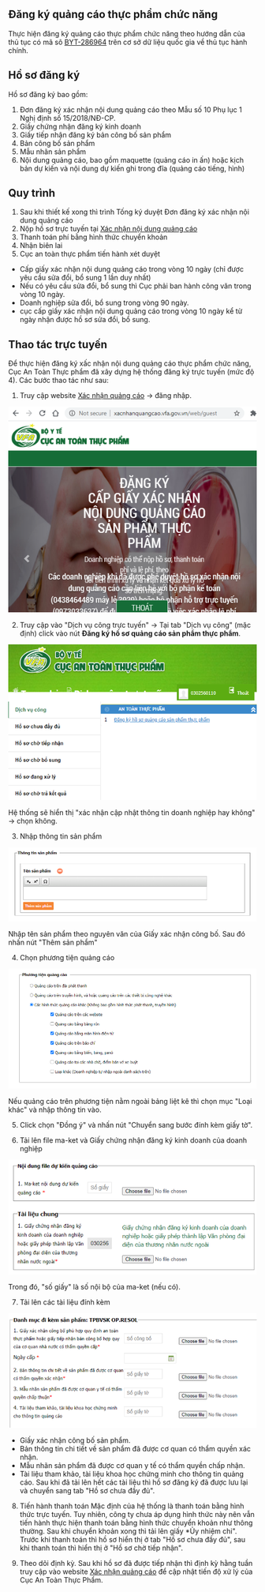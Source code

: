## Đăng ký quảng cáo thực phẩm chức năng
Thực hiện đăng ký quảng cáo thực phẩm chức năng theo hướng dẫn của thủ tục có mã sô [BYT-286964](http://csdl.thutuchanhchinh.vn/tw/Pages/chi-tiet-thu-tuc-hanh-chinh.aspx?ItemID=516393&Keyword=qu%E1%BA%A3ng%20c%C3%A1o&filter=1&tthcDonVi=B%E1%BB%99%20Y%20t%E1%BA%BF) trên cơ sở dữ liệu quốc gia về thủ tục hành  chính.
## Hồ sơ đăng ký
Hồ sơ đăng ký bao gồm:
1. Đơn đăng ký xác nhận nội dung quảng cáo theo Mẫu số 10 Phụ lục 1 Nghị định số 15/2018/NĐ-CP.
2. Giấy chứng nhận đăng ký kinh doanh
3. Giấy tiếp nhận đăng ký bản công bố sản phẩm
4. Bản công bố sản phẩm
5. Mẫu nhãn sản phẩm
6. Nội dung quảng cáo, bao gồm maquette (quảng cáo in ấn) hoặc kịch bản dự kiến và nội dung dự kiến ghi trong đĩa (quảng cáo tiếng, hình)

## Quy trình
1. Sau khi thiết kế xong thì trình Tống ký duyệt Đơn đăng ký xác nhận nội dung quảng cáo
2. Nộp hồ sơ trực tuyến tại [Xác nhận nội dung quảng cáo](http://xacnhanquangcao.vfa.gov.vn/)
3. Thanh toán phí bằng hình thức chuyển khoản
4. Nhận biên lai
5. Cục an toàn thực phẩm tiến hành xét duyệt
* Cấp giấy xác nhận nội dung quảng cáo trong vòng 10 ngày (chỉ được yêu cầu sửa đổi, bổ sung 1 lần duy nhất)
* Nếu có yêu cầu sửa đổi, bổ sung thì Cục phải ban hành công văn trong vòng 10 ngày.
* Doanh nghiệp sửa đổi, bổ sung trong vòng 90 ngày.
* cục cấp giấy xác nhận nội dung quảng cáo trong vòng 10 ngày kể từ ngày nhận được hồ sơ sửa đổi, bổ sung.

## Thao tác trực tuyến
Để thực hiện đăng ký xấc nhận nội dung quảng cáo thực phẩm chức năng, Cục An Toàn Thực phẩm đã xây dựng hệ thống đăng ký trực tuyến (mức độ 4). Các bước thao tác như sau:
1. Truy cập website [Xác nhận quảng cáo](http://xacnhanquangcao.vfa.gov.vn/) -> đăng nhập. 

![Home login](../assets/img/screenshot/supple-login.png)

2. Truy cập vào "Dịch vụ công trực tuyến" -> Tại tab "Dịch vụ công" (mặc định) click vào nút **Đăng ký hồ sơ quảng cáo sản phẩm thực phẩm**.

![Home service](../assets/img/screenshot/supple-home.png)

Hệ thống sẽ hiển thị "xác nhận cập nhật thông tin doanh nghiệp hay không" -> chọn không.

3. Nhập thông tin sản phẩm

![Product info](../assets/img/screenshot/supple-product-info.png)

Nhập tên sản phẩm theo nguyên văn của Giấy xác nhận công bố. Sau đó nhấn nút "Thêm sản phẩm"

4. Chọn phương tiện quảng cáo

![Product media](../assets/img/screenshot/supple-media.png)

Nếu quảng cáo trên phương tiện nằm ngoài bảng liệt kê thì chọn mục 	"Loại khác" và nhập thông tin vào.

5. Click chọn "Đồng ý" và nhấn nút "Chuyển sang bước đính kèm giấy tờ".

6. Tải lên file ma-ket và Giấy chứng nhận đăng ký kinh doanh của doanh nghiệp

![Product media](../assets/img/screenshot/supple-maket.png)

Trong đó, "số giấy" là số nội bộ của ma-ket (nếu có).

7. Tải lên các tài liệu đính kèm

![Attach document](../assets/img/screenshot/supple-attach.png)

* Giấy xác nhận công bố sản phẩm.
* Bản thông tin chi tiết về sản phẩm đã được cơ quan có thẩm quyền xác nhận.
* Mẫu nhãn sản phẩm đã được cơ quan y tế có thẩm quyền chấp nhận.
* Tài liệu tham khảo, tài liệu khoa học chứng minh cho thông tin quảng cáo.
Sau khi đã tải lên hết các tài liệu thì hồ sơ đăng ký đã được lưu lại và chuyển sang tab "Hồ sơ chưa đầy đủ".

8. Tiến hành thanh toán
Mặc định của hệ thống là thanh toán bằng hình thức trực tuyến. Tuy nhiên, công ty chưa áp dụng hình thức này nên vẫn tiến hành thực hiện thanh toán bằng hình thức chuyển khoản như thông thường. Sau khi chuyển khoản xong thì tải lên giấy *Ủy nhiệm chi".
Trước khi thanh toán thì hồ sơ hiển thị ở tab "Hồ sơ chưa đầy đủ", sau khi thanh toán thì hiển thị ở "Hồ sơ chờ tiếp nhận".

9. Theo dõi định kỳ.
Sau khi hồ sơ đã được tiếp nhận thì định kỳ hằng tuần truy cập vào website [Xác nhận quảng cáo](http://xacnhanquangcao.vfa.gov.vn/) để cập nhật tiến độ xử lý của Cục An Toàn Thực Phẩm.

